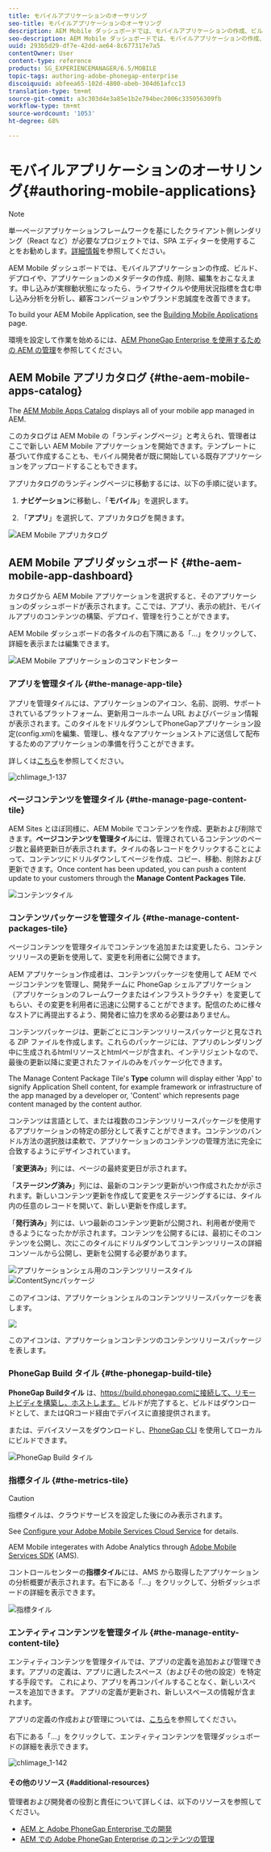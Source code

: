 ```yaml
---
title: モバイルアプリケーションのオーサリング
seo-title: モバイルアプリケーションのオーサリング
description: AEM Mobile ダッシュボードでは、モバイルアプリケーションの作成、ビルド、デプロイや、アプリケーションのメタデータの作成、削除、編集をおこなえます。このページでは、この機能について詳しく見ていきます。
seo-description: AEM Mobile ダッシュボードでは、モバイルアプリケーションの作成、ビルド、デプロイや、アプリケーションのメタデータの作成、削除、編集をおこなえます。このページでは、この機能について詳しく見ていきます。
uuid: 293b5d29-df7e-42dd-ae64-8c677317e7a5
contentOwner: User
content-type: reference
products: SG_EXPERIENCEMANAGER/6.5/MOBILE
topic-tags: authoring-adobe-phonegap-enterprise
discoiquuid: abfeea65-102d-4800-abeb-304d61afcc13
translation-type: tm+mt
source-git-commit: a3c303d4e3a85e1b2e794bec2006c335056309fb
workflow-type: tm+mt
source-wordcount: '1053'
ht-degree: 68%

---
```



# モバイルアプリケーションのオーサリング{#authoring-mobile-applications}

>[!NOTE]
>
>単一ページアプリケーションフレームワークを基にしたクライアント側レンダリング（React など）が必要なプロジェクトでは、SPA エディターを使用することをお勧めします。[詳細情報](/help/sites-developing/spa-overview.md)を参照してください。

AEM Mobile ダッシュボードでは、モバイルアプリケーションの作成、ビルド、デプロイや、アプリケーションのメタデータの作成、削除、編集をおこなえます。申し込みが実稼動状態になったら、ライフサイクルや使用状況指標を含む申し込み分析を分析し、顧客コンバージョンやブランド忠誠度を改善できます。

To build your AEM Mobile Application, see the [Building Mobile Applications](/help/mobile/building-app-mobile-phonegap.md) page.

環境を設定して作業を始めるには、[AEM PhoneGap Enterprise を使用するための AEM の管理](/help/mobile/administer-phonegap.md)を参照してください。

## AEM Mobile アプリカタログ {#the-aem-mobile-apps-catalog}

The [AEM Mobile Apps Catalog](http://localhost:4502/aem/apps.html/content/phonegap) displays all of your mobile app managed in AEM.

このカタログは AEM Mobile の「ランディングページ」と考えられ、管理者はここで新しい AEM Mobile アプリケーションを開始できます。テンプレートに基づいて作成することも、モバイル開発者が既に開始している既存アプリケーションをアップロードすることもできます。

アプリカタログのランディングページに移動するには、以下の手順に従います。

1. **ナビゲーション**&#x200B;に移動し、「**モバイル**」を選択します。

1. 「**アプリ**」を選択して、アプリカタログを開きます。

![AEM Mobile アプリカタログ](assets/chlimage_1-135.png)

## AEM Mobile アプリダッシュボード {#the-aem-mobile-app-dashboard}

カタログから AEM Mobile アプリケーションを選択すると、そのアプリケーションのダッシュボードが表示されます。ここでは、アプリ、表示の統計、モバイルアプリのコンテンツの構築、デプロイ、管理を行うことができます。

AEM Mobile ダッシュボードの各タイルの右下隅にある「...」をクリックして、詳細を表示または編集できます。

![AEM Mobile アプリケーションのコマンドセンター](assets/chlimage_1-136.png)

### アプリを管理タイル {#the-manage-app-tile}

アプリを管理タイルには、アプリケーションのアイコン、名前、説明、サポートされているプラットフォーム、更新用コールホーム URL およびバージョン情報が表示されます。このタイルをドリルダウンしてPhoneGapアプリケーション設定(config.xml)を編集、管理し、様々なアプリケーションストアに送信して配布するためのアプリケーションの準備を行うことができます。

詳しくは[こちら](/help/mobile/phonegap-app-details-tile.md)を参照してください。

![chlimage_1-137](assets/chlimage_1-137.png)

### ページコンテンツを管理タイル {#the-manage-page-content-tile}

AEM Sites とほぼ同様に、AEM Mobile でコンテンツを作成、更新および削除できます。**ページコンテンツを管理タイル**&#x200B;には、管理されているコンテンツのページ数と最終更新日が表示されます。タイルの各レコードをクリックすることによって、コンテンツにドリルダウンしてページを作成、コピー、移動、削除および更新できます。Once content has been updated, you can push a content update to your customers through the **Manage Content Packages Tile.**

![コンテンツタイル](assets/chlimage_1-138.png)

### コンテンツパッケージを管理タイル {#the-manage-content-packages-tile}

ページコンテンツを管理タイルでコンテンツを追加または変更したら、コンテンツリリースの更新を使用して、変更を利用者に公開できます。

AEM アプリケーション作成者は、コンテンツパッケージを使用して AEM でページコンテンツを管理し、開発チームに PhoneGap シェルアプリケーション（アプリケーションのフレームワークまたはインフラストラクチャ）を変更してもらい、その変更を利用者に迅速に公開することができます。配信のために様々なストアに再提出するよう、開発者に協力を求める必要はありません。

コンテンツパッケージは、更新ごとにコンテンツリリースパッケージと見なされる ZIP ファイルを作成します。これらのパッケージには、アプリのレンダリング中に生成されるhtmlリソースとhtmlページが含まれ、インテリジェントなので、最後の更新以降に変更されたファイルのみをパッケージ化できます。

The Manage Content Package Tile&#39;s **Type** column will display either &#39;App&#39; to signify Application Shell content, for example framework or infrastructure of the app managed by a developer or, &#39;Content&#39; which represents page content managed by the content author.

コンテンツは言語として、または複数のコンテンツリリースパッケージを使用するアプリケーションの特定の部分として表すことができます。コンテンツのバンドル方法の選択肢は柔軟で、アプリケーションのコンテンツの管理方法に完全に合致するようにデザインされています。

「**変更済み**」列には、ページの最終変更日が示されます。

「**ステージング済み**」列には、最新のコンテンツ更新がいつ作成されたかが示されます。新しいコンテンツ更新を作成して変更をステージングするには、タイル内の任意のレコードを開いて、新しい更新を作成します。

「**発行済み**」列には、いつ最新のコンテンツ更新が公開され、利用者が使用できるようになったかが示されます。コンテンツを公開するには、最初にそのコンテンツを公開し、次にこのタイルにドリルダウンしてコンテンツリリースの詳細コンソールから公開し、更新を公開する必要があります。

![アプリケーションシェル用のコンテンツリリースタイル](assets/chlimage_1-139.png)![ContentSyncパッケージ](do-not-localize/chlimage_1-5.png)

このアイコンは、アプリケーションシェルのコンテンツリリースパッケージを表します。

![](do-not-localize/chlimage_1-6.png)

このアイコンは、アプリケーションコンテンツのコンテンツリリースパッケージを表します。

### PhoneGap Build タイル {#the-phonegap-build-tile}

**PhoneGap Buildタイル**[](https://build.phonegap.com) は、https://build.phonegap.comに接続して、リモートビディを構築し、ホストします。 ビルドが完了すると、ビルドはダウンロードとして、またはQRコード経由でデバイスに直接提供されます。

または、デバイスソースをダウンロードし、[PhoneGap CLI](https://docs.phonegap.com/en/3.5.0/guide_cli_index.md.html) を使用してローカルにビルドできます。

![PhoneGap Build タイル](assets/chlimage_1-140.png)

### 指標タイル {#the-metrics-tile}

>[!CAUTION]
>
>指標タイルは、クラウドサービスを設定した後にのみ表示されます。
>
>See [Configure your Adobe Mobile Services Cloud Service](/help/mobile/configure-adobe-mobile-cloud-service.md) for details.

AEM Mobile integerates with Adobe Analytics through [Adobe Mobile Services SDK](https://www.adobe.com/ca/solutions/digital-marketing/mobile-services/app-sdk.html) (AMS).

コントロールセンターの&#x200B;**指標タイル**&#x200B;には、AMS から取得したアプリケーションの分析概要が表示されます。右下にある「...」をクリックして、分析ダッシュボードの詳細を表示できます。

![指標タイル](assets/chlimage_1-141.png)

### エンティティコンテンツを管理タイル {#the-manage-entity-content-tile}

エンティティコンテンツを管理タイルでは、アプリの定義を追加および管理できます。アプリの定義は、アプリに適したスペース（およびその他の設定）を特定する手段です。 これにより、アプリを再コンパイルすることなく、新しいスペースを追加できます。 アプリの定義が更新され、新しいスペースの情報が含まれます。

アプリの定義の作成および管理については、[こちら](/help/mobile/phonegap-app-definitions.md)を参照してください。

右下にある「...」をクリックして、エンティティコンテンツを管理ダッシュボードの詳細を表示できます。

![chlimage_1-142](assets/chlimage_1-142.png)

#### その他のリソース {#additional-resources}

管理者および開発者の役割と責任について詳しくは、以下のリソースを参照してください。

* [AEM と Adobe PhoneGap Enterprise での開発](/help/mobile/developing-in-phonegap.md)
* [AEM での Adobe PhoneGap Enterprise のコンテンツの管理](/help/mobile/administer-phonegap.md)

